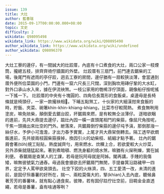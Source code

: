 ```yaml
---
issue: 139
title: 大灶
author: 藍春瑞
date: 2015-09-17T00:00:00.000+08:00
topic: 文史
difficulty: 2
wikidata: Q98095498
wikidata_link: https://www.wikidata.org/wiki/Q98095498
author_wikidata_link: https://www.wikidata.org/wiki/undefined
author_wikidata: Q98096370
---
```

大灶工寮的邊仔，有一間誠大的灶跤厝，內底有十口煮食的大灶，兩口公家一枝煙筒，攏總五枝，排齊齊徛佇牆圍的外壁。
灶跤厝有三扇門，前門連去鋸柴的工場，後尾門有遮雨的亭仔跤，迵去工寮的房間，邊仔猶有一扇較狹淡薄，會當通到厝外便所佮菜園的小門，門邊有一窟六尺長三尺闊，深到胸坎用磚仔鞏的大水缸，對外口承山水入來，據在伊流袂煞。一枝公家用的匏桸浮佇頂面，親像船仔按呢搖一下搖一下。
灶跤厝的中央有十塊圓的、四角佮長篙形的食飯桌，桌邊毋是長椅條就是椅頭仔，一家一款攏袂相𫝛。下晡五點煞工，十伙家的大細漢拑來食飯的時，貯飯、夾菜、碗箸khin-khin-khiang-khiang，比菜市仔較鬧熱。
煮食無咧用塗炭，嘛免挔柴，顛倒愛去鋸台跤，抔鋸屑來燃，是有較無仝淡薄仔。
逐暗欲睏的進前，先共大鼎提去邊仔，踮灶內囥一橫一直頭尾相鬥的柴箍，像屈尺角按呢，干焦一頭捅出來灶空的門外。紲落來，共鋸屑倒佇柴箍的邊仔坉予滇，那倒那潑一絲仔水，予伊小可澹澹，才出力舂予實實，上尾才共大鼎架倒轉去。隔工透早欲燜飯進前，先共彼兩枝圓柴箍搝掉，換囥引火的幼柴枝、紙絪才點予著。
灶內的鋸屑會著(to̍h)規工貼貼，熱度誠齊勻，用來燃水、炊粿上合，若欲愛較大火炒菜，另外添柴就隨猛起來。著到煮暗頓、燃洗身軀的燒水煞，嘛猶有火屎咧爍，實在誠利便。
舂鋸屑是查某人的工課，若毋是阮阿母就是阿姊。閣再講，手賤的我傷矮，嘛無彼號氣力通舂。毋過我會搶欲去抔鋸屑鬥無閒，手提畚箕沿路穢甲一四界，定定予人罵甲欲臭頭去。
灶空下跤的火烌濟，四、五工愛清一改，未清的進前，是囡仔炰番薯的好所在，揣一、兩粒莫傷大的，掔(khian)入去內底，聽候鼻著芳芳的番薯味，就有點心通食矣。彼陣，若有囡仔跍佇灶空前，目睭金金直透繩，若毋是番薯，盍有啥通等咧？
